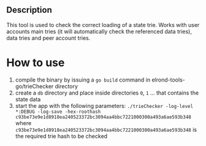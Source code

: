 ## Description

This tool is used to check the correct loading of a state trie. Works with user accounts main tries 
(it will automatically check the referenced data tries), data tries and peer account tries.

# How to use

1. compile the binary by issuing a `go build` command in elrond-tools-go/trieChecker directory
2. create a `db` directory and place inside directories `0`, `1` ... that contains the state data
3. start the app with the following parameters: `./trieChecker -log-level *:DEBUG -log-save -hex-roothash c93be73e9e1d8918ea240523372bc3094aa4bbc7221000300a493a6ae593b348` where `c93be73e9e1d8918ea240523372bc3094aa4bbc7221000300a493a6ae593b348` is the required trie hash to be checked
